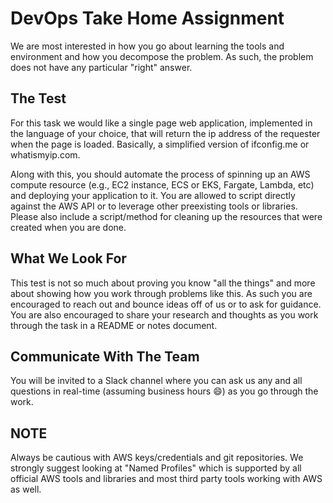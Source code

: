 # DevOps Take Home Assignment

We are most interested in how you go about learning the tools and environment and how you decompose the problem. As such, the problem does not have any particular "right" answer.

## The Test

For this task we would like a single page web application, implemented in the language of your choice, that will return the ip address of the requester when the page is loaded. Basically, a simplified version of ifconfig.me or whatismyip.com.

Along with this, you should automate the process of spinning up an AWS compute resource (e.g., EC2 instance, ECS or EKS, Fargate, Lambda, etc)  and deploying your application to it. You are allowed to script directly against the AWS API or to leverage other preexisting tools or libraries. Please also include a script/method for cleaning up the resources that were created when you are done.

## What We Look For

This test is not so much about proving you know "all the things" and more about showing how you work through problems like this. As such you are encouraged to reach out and bounce ideas off of us or to ask for guidance. You are also encouraged to share your research and thoughts as you work through the task in a README or notes document.

## Communicate With The Team

You will be invited to a Slack channel where you can ask us any and all questions in real-time (assuming business hours 😄) as you go through the work.

## NOTE

Always be cautious with AWS keys/credentials and git repositories. We strongly suggest looking at "Named Profiles" which is supported by all official AWS tools and libraries and most third party tools working with AWS as well.
